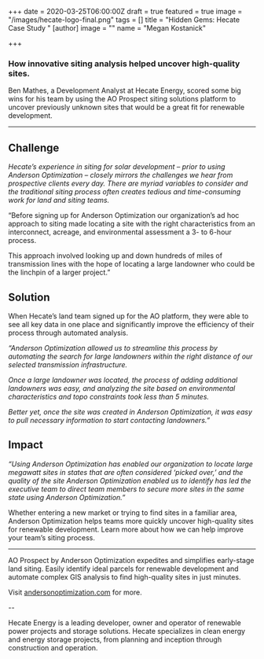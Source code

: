 +++
date = 2020-03-25T06:00:00Z
draft = true
featured = true
image = "/images/hecate-logo-final.png"
tags = []
title = "Hidden Gems: Hecate Case Study "
[author]
image = ""
name = "Megan Kostanick"

+++
### How innovative siting analysis helped uncover high-quality sites.

Ben Mathes, a Development Analyst at Hecate Energy, scored some big wins for his team by using the AO Prospect siting solutions platform to uncover previously unknown sites that would be a great fit for renewable development.

***

## **Challenge**

_Hecate’s experience in siting for solar development – prior to using Anderson Optimization – closely mirrors the challenges we hear from prospective clients every day. There are myriad variables to consider and the traditional siting process often creates tedious and time-consuming work for land and siting teams._ 

“Before signing up for Anderson Optimization our organization’s ad hoc approach to siting made locating a site with the right characteristics from an interconnect, acreage, and environmental assessment a 3- to 6-hour process. 

This approach involved looking up and down hundreds of miles of transmission lines with the hope of locating a large landowner who could be the linchpin of a larger project.”

## **Solution**

When Hecate’s land team signed up for the AO platform, they were able to see all key data in one place and significantly improve the efficiency of their process through automated analysis. 

_“Anderson Optimization allowed us to streamline this process by automating the search for large landowners within the right distance of our selected transmission infrastructure._ 

_Once a large landowner was located, the process of adding additional landowners was easy, and analyzing the site based on environmental characteristics and topo constraints took less than 5 minutes._

_Better yet, once the site was created in Anderson Optimization, it was easy to pull necessary information to start contacting landowners.”_

## **Impact**

_“Using Anderson Optimization has enabled our organization to locate large megawatt sites in states that are often considered ‘picked over,’ and the quality of the site Anderson Optimization enabled us to identify has led the executive team to direct team members to secure more sites in the same state using Anderson Optimization.”_ 

Whether entering a new market or trying to find sites in a familiar area, Anderson Optimization helps teams more quickly uncover high-quality sites for renewable development. Learn more about how we can help improve your team’s siting process.

***

AO Prospect by Anderson Optimization expedites and simplifies early-stage land siting. Easily identify ideal parcels for renewable development and automate complex GIS analysis to find high-quality sites in just minutes.

Visit [andersonoptimization.com]() for more.

\--

Hecate Energy is a leading developer, owner and operator of renewable power projects and storage solutions. Hecate specializes in clean energy and energy storage projects, from planning and inception through construction and operation.
